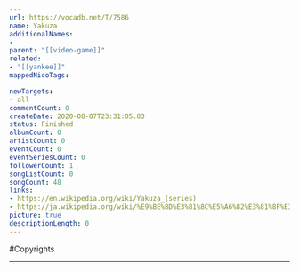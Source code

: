 ```yaml
---
url: https://vocadb.net/T/7586
name: Yakuza
additionalNames: 
- 
parent: "[[video-game]]"
related:
- "[[yankee]]"
mappedNicoTags:

newTargets:
- all
commentCount: 0
createDate: 2020-08-07T23:31:05.83
status: Finished
albumCount: 0
artistCount: 0
eventCount: 0
eventSeriesCount: 0
followerCount: 1
songListCount: 0
songCount: 48
links: 
- https://en.wikipedia.org/wiki/Yakuza_(series)
- https://ja.wikipedia.org/wiki/%E9%BE%8D%E3%81%8C%E5%A6%82%E3%81%8F%E3%82%B7%E3%83%AA%E3%83%BC%E3%82%BA
picture: true
descriptionLength: 0
---
```


#Copyrights



---

